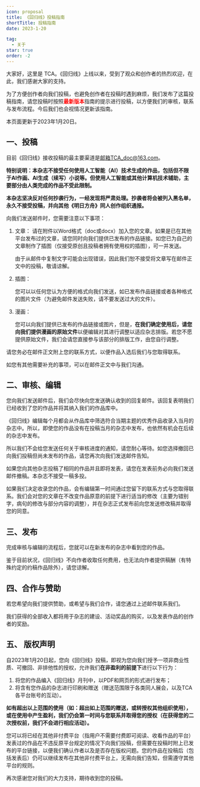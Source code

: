 ```yaml
---
icon: proposal
title: 《回归线》投稿指南
shortTitle: 投稿指南
date: 2023-1-20

tag:
  - 关于
star: true
order: -2
---
```


大家好，这里是 TCA。《回归线》上线以来，受到了观众和创作者的热烈欢迎，在此，我们感谢大家的支持。

为了方便创作者向我们投稿，也避免创作者在投稿时遇到麻烦，我们发布了这篇投稿指南，请您投稿时按照<span style="color:red">**最新版本**</span>指南的提示进行投稿，以方便我们的审核，联系与发布流程。今后我们也会视情况更新该指南。

本页面更新于2023年1月20日。
## 一、投稿

目前《回归线》接收投稿的最主要渠道是[邮箱TCA_doc@163.com](mailto:TCA_doc@163.com)。

**特别说明：本杂志不接受任何使用人工智能（AI）技术生成的作品，包括但不限于AI作画、AI生成（续写）小说等。但使用人工智能或其他计算机技术辅助，主要部分由人类完成的作品不受此限制。**

**本杂志坚决反对任何抄袭行为，一经发现将严肃处理。抄袭者将会被列入黑名单，永久不接受投稿，并向其他《明日方舟》同人创作组织通报。**




向我们发送邮件时，您需要注意以下事项：

1. 文章：
   请在附件以Word格式（doc或docx）加入您的文章。如果是已在其他平台发布过的文章，请您同时向我们提供已发布的作品链接。如您已为自己的文章制作了插图（仅接受原创且投稿者拥有使用权的插图），可一并发送。

   由于从邮件中复制文字可能会出现错误，因此我们恕不接受将文章写在邮件正文中的投稿，敬请谅解。

2. 插图：

   您可以以任何您认为方便的格式向我们发送，如已发布作品链接或者各种格式的图片文件（为避免邮件发送失败，请不要发送过大的文件）。

3. 漫画：

   您可以向我们提供已发布的作品链接或图片，但是，**在我们确定使用后，请您向我们提供漫画的原始文件**以便编辑对其进行调整以适应杂志排版。若您不愿提供原始文件，我们会请您直接参与该部分的排版工作，由您自行调整。

请您务必在邮件正文附上您的联系方式，以便作品入选后我们与您取得联系。

如您有其他需要补充的事项，可以在邮件正文中与我们沟通。

## 二、审核、编辑

您向我们发送邮件后，我们会尽快向您发送确认收到的回复邮件。该回复表明我们已经收到了您的作品并将其纳入我们的作品库中。

《回归线》编辑每个月都会从作品库中筛选符合当期主题的优秀作品收录入当月的杂志中。所以，即使您的作品没有在投稿当月的杂志中发布，也依然有机会在后续的杂志中发布。

所以我们不会给您发送任何关于审核进度的通知，请您耐心等待。如您选择撤回已向我们投稿但尚未发布的作品，请您再次向我们发送邮件告知。

如果您向其他杂志投稿了相同的作品并且即将发表，请您在发表前务必向我们发送邮件撤稿。本杂志不接受一稿多投。

如果我们决定收录您的作品，会有编辑第一时间通过您留下的联系方式与您取得联系。我们会对您的文章在不改变作品原意的前提下进行适当的修改（主要为错别字，病句的修改与部分内容的调整），并在杂志正式发布前向您发送修改稿并取得您的同意。

## 三、发布

完成审核与编辑的流程后，您就可以在新发布的杂志中看到您的作品。

鉴于目前状况，《回归线》不向作者收取任何费用，也无法向作者提供稿酬（有特殊约定的约稿作品除外），请您谅解。

## 四、合作与赞助

若您希望向我们提供赞助，或希望与我们合作，请您通过上述邮件联系我们。

我们获得的全部收入都将用于杂志的建设、活动奖品的购买，以及发表作品的创作者的奖励。

## 五、 版权声明

自2023年1月20日起，您向《回归线》投稿，即视为您向我们授予一项非商业性质、可撤回、非排他性的授权，允许我们**在非盈利的前提下**进行以下行为：

1. 将您的作品编入《回归线》月刊中，以PDF和网页的形式进行发布；
2. 将含有您作品的杂志进行印刷和赠送（赠送范围限于各类同人展会，以及TCA各平台账号的互动）。

**如有超出以上范围的使用（如：超出如上范围的赠送，或转授权其他组织使用），或在使用中产生盈利，我们仍会第一时间与您联系并取得您的授权（在获得您的二次授权前，我们不会进行相应活动）。**

您可以将已经在其他非付费平台（指用户不需要付费即可阅读、收看作品的平台）发表过的作品在不违反原平台规定的情况下向我们投稿，但需要在投稿时附上已发布的平台链接，以便我们确认作者以及是否存在版权问题。您的作品在投稿后（包括发表后）仍可以继续发布在其他非付费平台上，无需向我们告知，但需遵守其他平台的规则。

再次感谢您对我们的大力支持，期待收到您的投稿。